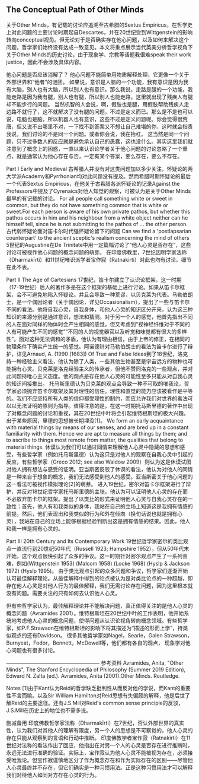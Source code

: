 ## The Conceptual Path of Other Minds

关于Other Minds，有记载的讨论应追溯至古希腊的Sextus Empiricus，在哲学史上对此问题的主要讨论时期起自Descartes，并在20世纪受到Wittgenstein的影响转向conceptual视角。但无论对于是否确实存在他心问题，以及如何来解决这个问题，哲学家们始终没有达成一致意见。本文将重点展示当代英美分析哲学视角下关于Other Minds的历史讨论，由于现象学、宗教等话题我很难speak their work justice，因此不会涉及具体内容。

他心问题是否应该消解了？
他心问题不能简单用物质解释处理，它更像一个关于外部世界和“他者”的谜团。
如果说，意识是人脑的一个功能，我有意识是因为我有大脑，别人也有大脑，所以别人也有意识。那么我说，走路是腿的一个功能，我能走路是因为我有腿，别人也有腿，所以别人也能走路，这里就出现了残疾人有腿却不能步行的问题。
当然机智的人会说，啊，假肢也是腿，用假肢帮助残疾人走边路不就行了，这不就解决了没有腿的问题，不过是定义而已。那么是不是也可以说，电脑也是脑，所以机器人也有意识，这些不过是定义问题呢。你会觉得很荒唐，但又说不出哪里不对，一下找不到答案又不想让自己难堪的你，这时就会指责我说，我们讨论的不是同一个问题。或者你会说，我在抬杠。
这当然是同一个问题，只不过多数人的反应就是避免承认自己的愚蠢，这也没什么。其实这里我们就注意到了概念上的困惑，一直以来认识论学者关于他心问题的讨论忽略了一个重点，就是通常认为他心存在与否，一定有某个答案，要么存在，要么不存在。

Part I Early and Medieval
古希腊人并没有对这类问题加以多少关注，怀疑论的两大学派Academy和Pyrrhonian均对此问题没有提及。然而希腊时期怀疑论的最后一个代表Sextus Empiricus，在他关于古希腊各派怀疑论的记录Against the Professors中提及了Cyrenaics对他人知觉的观察，可被认为是关于Other Minds最早的有记载的讨论。
For all people call something white or sweet in common, but they do not have something common that is white or sweet.For each person is aware of his own private pathos, but whether this pathos occurs in him and his neighbour from a white object neither can he himself tell, since he is not submitting to the pathos of ... the other person.
古代弱怀疑论面对笛卡尔时代强怀疑论留下的问题
Can we find a 'postlapsarian counterpart' to the ancient sceptic's realism concerning the mind of others
5世纪的Augustine在De Trinitate中用一定篇幅讨论了“他人心灵是否存在”，这些讨论可被视作他心问题的概念问题的萌芽。
在印度佛教里，7世纪因明学家法称（Dharmakīrti）和11世纪唯识派学者宝作寂（Ratnakirti）对此也均有讨论。细节在此不表。

Part II The Age of Cartesians
17世纪，笛卡尔建立了认识论框架。这一时期（17-19世纪）后人的著作多是在这个框架的基础上进行讨论。如果从笛卡尔框架，会不可避免地陷入怀疑论。并且会导致一种荒谬，以贝克莱为代表。马勒伯朗士，是一个偶因论者（关于偶因论，详见Occasionalism），提出了一些与笛卡尔不同的看法。他将自我心灵，自我身体，和他人心灵的知识区分开来，认为这三种知识的来源分别是通过意识，想法和猜测。对于另一个人的感觉，他首先指出不同的人在面对同样的物体时会产生相同的感觉，但又考虑到“视神经纤维对于不同的人有可能产生不同的感觉”“不同的人的视觉器官以及听觉和味觉都有很大的多样性”。面对这种无法调和的矛盾，他认为有理由相信，由于上帝的修正，在相同的物理条件下确实产生统一的感觉。阿诺德针对马勒伯朗士的看法为笛卡尔进行了辩护，详见Arnaud, A. (1990 [1683]) Of True and False Ideas到了18世纪，洛克持一种经验主义看法，他认为除了人类，一些其他生物甚至是宇宙远方的物种也可能拥有心灵。贝克莱是洛克经验主义的传承者，但他不赞同洛克的一些观点，并对此问题持唯心主义态度。他的观点是存在他人心灵的可能性至多只能从对自我心灵的知识间接推出。
托马斯里德认为贝克莱的观点会导致一种不可取的唯我论，哲学家必须抛弃笛卡尔框架及其对理性的信任。理性和直觉的能力应该被看作是平等的。我们不应坚持所有人类的信仰都受理性的制约，而应允许我们对世界的看法可以以无法证明的原则为指导。值得注意的是，在这一时期托马斯里德的著作中出现了对概念问题的讨论和重视，其在20世纪中叶将会引起维特根斯坦的极大兴趣。出于某些原因，里德的思想被长期埋没[1]。
We form an early acquaintance with material things by means of our senses, and are bred up in a constant familiarity with them. Hence we are apt to measure all things by them; and to ascribe to things most remote from matter, the qualities that belong to material things.
休谟认为我们可以通过同情来理解他人心灵中隐藏的思想和感受，有些哲学家（例如托马斯里德）认为这只是对他人的观察在自我心灵中引起的反应，有些哲学家（Greco 2012; see also Waldow 2009）则认为这是休谟试图对他人拥有想法与感受的证明。亚当斯密反驳了休谟的看法，他认为对他人的同情是一种来自于想象的概念，我们无法感受到他人的感受。亚当斯密关于他心问题的这一看法可被视作模拟理论[2]的萌芽。
进入19世纪，密尔对笛卡尔框架进行了辩护，并反对18世纪哲学家托马斯里德的主张。他认为可以证明他人心灵的存在而不必放弃笛卡尔的框架。提出了以类比的形式来证明他人心灵与自我心灵存在的一致性：首先，他人有和我类似的身体，我站在自己的立场上知道这是我拥有情感的前提。然后，他们表现出和我类似的行为和外在倾向（换句话说也就是拥有心灵），我站在自己的立场上能够根据经验判断出这是拥有情感的结果。因此，他人和我一样是拥有心灵的。

Part III 20th Century and Its Contemporary Work
19世纪哲学家密尔的类比观点一直流行到20世纪50年代（Russell 1923; Hampshire 1952），但从50年代末开始，这个观点很快引起了众多的争议。这一时期针对密尔观点产生了一系列责难，例如(Wittgenstein 1953) (Malcom 1958) (Locke 1968) (Hyslp & Jackson 1972) (Hyslp 1995)。
由于类比观点引起的众多问题和争议，哲学家们逐渐开始认可最佳解释理论。从最佳解释中得到的论点被认为是对类比论点的一种超越，即存在他人心灵是对他人行为的最佳解释，我们无需讨论存在问题，因为这里根本就没有问题。需要关注的只有如何去认识他人心灵。

但有些哲学家认为，最佳解释理论并不能解决问题，真正值得关注的是他人心灵的概念问题（Avramides 2001）。维特根斯坦在20世纪中叶的工作表明，他开始系统地考虑他人心灵的概念问题，使得问题从认识论视角转向概念领域。有些哲学家，如P.F.Strawson在维特根斯坦的影响下将其描述为“描述的形而上学”，持类似观点的还有Davidson。
 很多其他哲学家如Nagel，Searle，Galen Strawson，Burnyeat，Fodor，Bennett，McDowell等，他们都有各自的观点，
 现象学对他心问题也有很多讨论。


——————————————————
参考资料
Avramides, Anita, "Other Minds", The Stanford Encyclopedia of Philosophy (Summer 2019 Edition), Edward N. Zalta (ed.).
Avramides, Anita (2001).Other Minds. Routledge.

Notes
[1]由于Kant认为Reid的哲学缺乏批判性从而反对他的学说，而Kant的重要性不言而喻。以及Sir William Hamilton对Reid思想有失偏颇的解释，他是后世了解Reid的主要途径。还有J.S.Mill对Reid's common sense principle的反驳，J.S.Mill在历史上的地位也不需多说。


删减备用
印度佛教哲学家法称（Dharmakīrti）在7世纪，否认外部世界的真实性，认为我们对其他人的理解有限度，另一个人的思想是不可察觉的，他人心灵的存在只能从观察到的言语和行动中推断。
印度佛教学者宝作寂（Ratnakirti）在11世纪对法称的看法作出了回应，他指出在对另一个人的心灵是否存在进行推断时，永远无法进行准确的验证。实际上，宝作寂认为他人心灵不能被视为存在，必须接受唯我论。但宝作寂谨慎地区分了作为概念存在和作为实际存在的区别——尽管他人心灵最终并不存在，但它们确实是一种习惯用法。正是这种习惯用法才可以解释我们对待他人如同对方存在心灵的行为。
